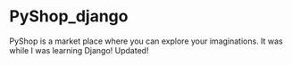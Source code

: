 # PyShop_django
PyShop is a market place where you can explore your imaginations. It was while I was learning Django! Updated!
